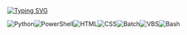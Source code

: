 [![Typing SVG](https://readme-typing-svg.demolab.com/?lines=CaliNux;Software,+AI,+Malware)](https://git.io/typing-svg)

![Python](https://img.shields.io/badge/-Python-black?style=flat-square&logo=python)![PowerShell](https://img.shields.io/badge/-PowerShell-black?style=flat-square&logo=powershell)![HTML](https://img.shields.io/badge/-HTML-black?style=flat-square&logo=html5)![CSS](https://img.shields.io/badge/-CSS-black?style=flat-square&logo=css3)![Batch](https://img.shields.io/badge/-Batch-black?style=flat-square&logo=windows)![VBS](https://img.shields.io/badge/-VBS-black?style=flat-square&logo=vbs)![Bash](https://img.shields.io/badge/-Bash-black?style=flat-square&logo=gnu-bash)
